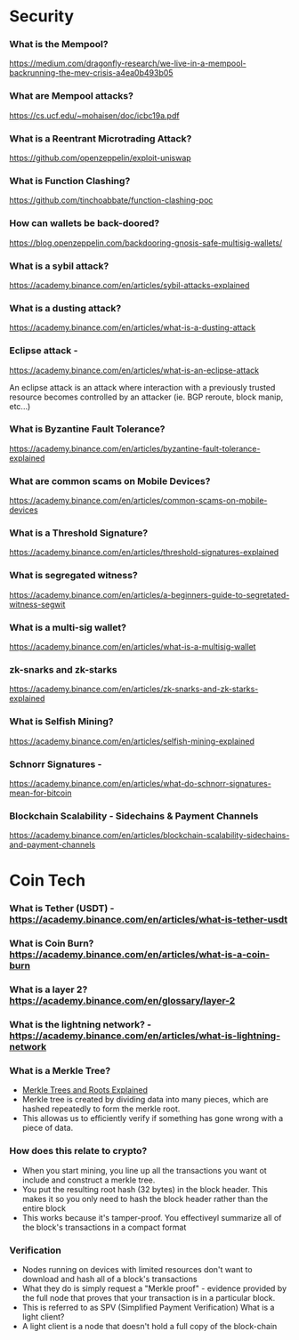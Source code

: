 
# Security 

### What is the Mempool?
https://medium.com/dragonfly-research/we-live-in-a-mempool-backrunning-the-mev-crisis-a4ea0b493b05

### What are Mempool attacks?
https://cs.ucf.edu/~mohaisen/doc/icbc19a.pdf

### What is a Reentrant Microtrading Attack?
https://github.com/openzeppelin/exploit-uniswap

### What is Function Clashing?
https://github.com/tinchoabbate/function-clashing-poc

### How can wallets be back-doored?
https://blog.openzeppelin.com/backdooring-gnosis-safe-multisig-wallets/

### What is a sybil attack?
https://academy.binance.com/en/articles/sybil-attacks-explained

### What is a dusting attack? 
https://academy.binance.com/en/articles/what-is-a-dusting-attack

### Eclipse attack -  
https://academy.binance.com/en/articles/what-is-an-eclipse-attack

An eclipse attack is an attack where interaction with a previously trusted resource
becomes controlled by an attacker (ie. BGP reroute, block manip, etc...)

### What is Byzantine Fault Tolerance? 
https://academy.binance.com/en/articles/byzantine-fault-tolerance-explained

### What are common scams on Mobile Devices?
https://academy.binance.com/en/articles/common-scams-on-mobile-devices

### What is a Threshold Signature? 
https://academy.binance.com/en/articles/threshold-signatures-explained

### What is segregated witness? 
https://academy.binance.com/en/articles/a-beginners-guide-to-segretated-witness-segwit

### What is a multi-sig wallet? 
https://academy.binance.com/en/articles/what-is-a-multisig-wallet

### zk-snarks and zk-starks 
https://academy.binance.com/en/articles/zk-snarks-and-zk-starks-explained

### What is Selfish Mining?  
https://academy.binance.com/en/articles/selfish-mining-explained



### Schnorr Signatures - 
https://academy.binance.com/en/articles/what-do-schnorr-signatures-mean-for-bitcoin

### Blockchain Scalability - Sidechains & Payment Channels 
https://academy.binance.com/en/articles/blockchain-scalability-sidechains-and-payment-channels

# Coin Tech 

### What is  Tether (USDT) - https://academy.binance.com/en/articles/what-is-tether-usdt

### What is Coin Burn? https://academy.binance.com/en/articles/what-is-a-coin-burn

### What is a layer 2? https://academy.binance.com/en/glossary/layer-2

### What is the lightning network? - https://academy.binance.com/en/articles/what-is-lightning-network

### What is a Merkle Tree?
- [Merkle Trees and Roots Explained](https://academy.binance.com/en/articles/what-do-schnorr-signatures-mean-for-bitcoin)
- Merkle tree is created by dividing data into many pieces, which are hashed repeatedly to form the merkle root.
- This allowas us to efficiently verify if something has gone wrong with a piece of data. 

### How does this relate to crypto?
- When you start mining, you line up all the transactions you want ot include and construct a merkle tree. 
- You put the resulting root hash (32 bytes) in the block header. This makes it so you only need to hash the block header
  rather than the entire block 
- This works because it's tamper-proof. You effectiveyl summarize all of the block's transactions in a compact format

### Verification 
- Nodes running on devices with limited resources don't want to download and hash all of a block's transactions
- What they do is simply request a "Merkle proof" - evidence  provided by the full node that proves that your transaction is 
  in a particular block. 
- This is referred to as SPV (Simplified Payment Verification)
What is a light client?
- A light client is a node that doesn't hold a full copy of the block-chain
